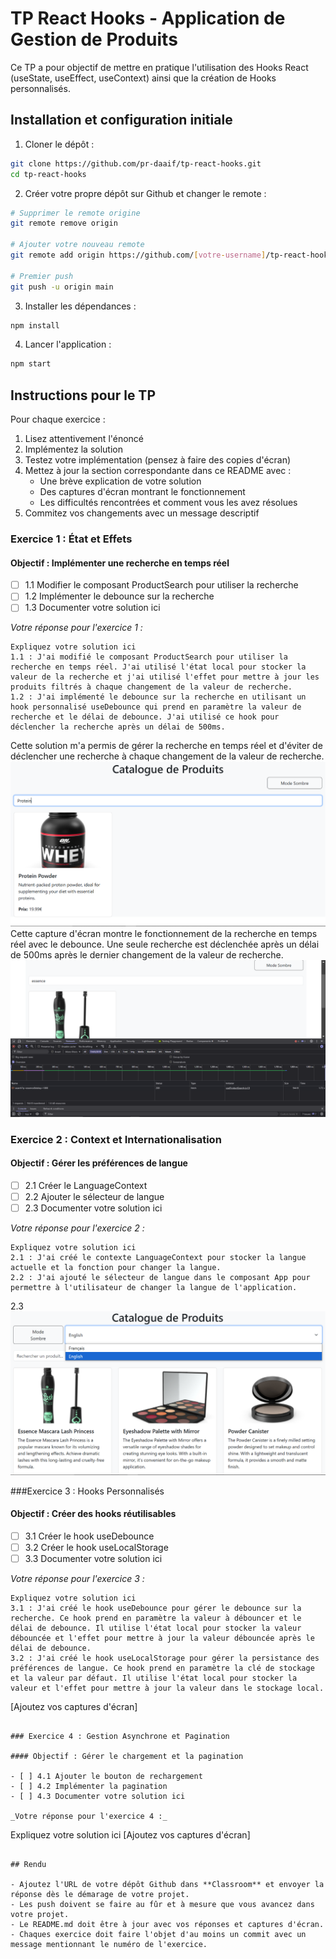 # TP React Hooks - Application de Gestion de Produits

Ce TP a pour objectif de mettre en pratique l'utilisation des Hooks React (useState, useEffect, useContext) ainsi que la création de Hooks personnalisés.

## Installation et configuration initiale

1. Cloner le dépôt :

```bash
git clone https://github.com/pr-daaif/tp-react-hooks.git
cd tp-react-hooks
```

2. Créer votre propre dépôt sur Github et changer le remote :

```bash
# Supprimer le remote origine
git remote remove origin

# Ajouter votre nouveau remote
git remote add origin https://github.com/[votre-username]/tp-react-hooks.git

# Premier push
git push -u origin main
```

3. Installer les dépendances :

```bash
npm install
```

4. Lancer l'application :

```bash
npm start
```

## Instructions pour le TP

Pour chaque exercice :

1. Lisez attentivement l'énoncé
2. Implémentez la solution
3. Testez votre implémentation (pensez à faire des copies d'écran)
4. Mettez à jour la section correspondante dans ce README avec :
   - Une brève explication de votre solution
   - Des captures d'écran montrant le fonctionnement
   - Les difficultés rencontrées et comment vous les avez résolues
5. Commitez vos changements avec un message descriptif

### Exercice 1 : État et Effets

#### Objectif : Implémenter une recherche en temps réel

- [ ] 1.1 Modifier le composant ProductSearch pour utiliser la recherche
- [ ] 1.2 Implémenter le debounce sur la recherche
- [ ] 1.3 Documenter votre solution ici

_Votre réponse pour l'exercice 1 :_

```
Expliquez votre solution ici
1.1 : J'ai modifié le composant ProductSearch pour utiliser la recherche en temps réel. J'ai utilisé l'état local pour stocker la valeur de la recherche et j'ai utilisé l'effet pour mettre à jour les produits filtrés à chaque changement de la valeur de recherche.
1.2 : J'ai implémenté le debounce sur la recherche en utilisant un hook personnalisé useDebounce qui prend en paramètre la valeur de recherche et le délai de debounce. J'ai utilisé ce hook pour déclencher la recherche après un délai de 500ms.
```

Cette solution m'a permis de gérer la recherche en temps réel et d'éviter de déclencher une recherche à chaque changement de la valeur de recherche.
![alt text](1-1seach.png)
Cette capture d'écran montre le fonctionnement de la recherche en temps réel avec le debounce.
Une seule recherche est déclenchée après un délai de 500ms après le dernier changement de la valeur de recherche.
![alt text](1-2deboune.png)

### Exercice 2 : Context et Internationalisation

#### Objectif : Gérer les préférences de langue

- [ ] 2.1 Créer le LanguageContext
- [ ] 2.2 Ajouter le sélecteur de langue
- [ ] 2.3 Documenter votre solution ici

_Votre réponse pour l'exercice 2 :_

```
Expliquez votre solution ici
2.1 : J'ai créé le contexte LanguageContext pour stocker la langue actuelle et la fonction pour changer la langue.
2.2 : J'ai ajouté le sélecteur de langue dans le composant App pour permettre à l'utilisateur de changer la langue de l'application.

```

2.3![alt text](2-2language.png)

###Exercice 3 : Hooks Personnalisés

#### Objectif : Créer des hooks réutilisables

- [ ] 3.1 Créer le hook useDebounce
- [ ] 3.2 Créer le hook useLocalStorage
- [ ] 3.3 Documenter votre solution ici

_Votre réponse pour l'exercice 3 :_

```
Expliquez votre solution ici
3.1 : J'ai créé le hook useDebounce pour gérer le debounce sur la recherche. Ce hook prend en paramètre la valeur à débouncer et le délai de debounce. Il utilise l'état local pour stocker la valeur débouncée et l'effet pour mettre à jour la valeur débouncée après le délai de debounce.
3.2 : J'ai créé le hook useLocalStorage pour gérer la persistance des préférences de langue. Ce hook prend en paramètre la clé de stockage et la valeur par défaut. Il utilise l'état local pour stocker la valeur et l'effet pour mettre à jour la valeur dans le stockage local.
```
[Ajoutez vos captures d'écran]
```

### Exercice 4 : Gestion Asynchrone et Pagination

#### Objectif : Gérer le chargement et la pagination

- [ ] 4.1 Ajouter le bouton de rechargement
- [ ] 4.2 Implémenter la pagination
- [ ] 4.3 Documenter votre solution ici

_Votre réponse pour l'exercice 4 :_

```
Expliquez votre solution ici
[Ajoutez vos captures d'écran]
```

## Rendu

- Ajoutez l'URL de votre dépôt Github dans **Classroom** et envoyer la réponse dès le démarage de votre projet.
- Les push doivent se faire au fûr et à mesure que vous avancez dans votre projet.
- Le README.md doit être à jour avec vos réponses et captures d'écran.
- Chaques exercice doit faire l'objet d'au moins un commit avec un message mentionnant le numéro de l'exercice.
